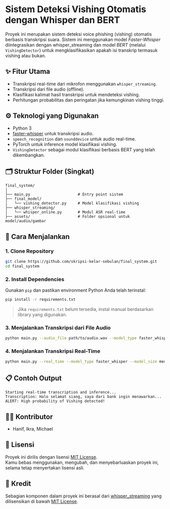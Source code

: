 # Sistem Deteksi Vishing Otomatis dengan Whisper dan BERT

Proyek ini merupakan sistem deteksi voice phishing (vishing) otomatis berbasis transkripsi suara. Sistem ini menggunakan model *Faster-Whisper* diintegrasikan dengan whisper_streaming dan model *BERT* (melalui `VishingDetector`) untuk mengklasifikasikan apakah isi transkrip termasuk vishing atau bukan.

## ✨ Fitur Utama

- Transkripsi real-time dari mikrofon menggunakan `whisper_streaming`.
- Transkripsi dari file audio (offline).
- Klasifikasi kalimat hasil transkripsi untuk mendeteksi vishing.
- Perhitungan probabilitas dan peringatan jika kemungkinan vishing tinggi.

## ⚙️ Teknologi yang Digunakan

- Python 3
- [faster-whisper](https://github.com/SYSTRAN/faster-whisper) untuk transkripsi audio.
- `speech_recognition` dan `sounddevice` untuk audio real-time.
- PyTorch untuk inference model klasifikasi vishing.
- `VishingDetector` sebagai modul klasifikasi berbasis BERT yang telah dikembangkan.

## 🗂️ Struktur Folder (Singkat)

```
final_system/
│
├── main.py                     # Entry point sistem
├── final_model/
│   └── vishing_detector.py     # Model klasifikasi vishing
├── whisper_streaming/
│   └── whisper_online.py       # Modul ASR real-time
├── assets/                     # Folder opsional untuk model/audio/gambar
```

## 🚀 Cara Menjalankan

### 1. Clone Repository

```bash
git clone https://github.com/skripsi-kelar-sebulan/final_system.git
cd final_system
```

### 2. Install Dependencies

Gunakan `pip` dan pastikan environment Python Anda telah terinstal:

```bash
pip install -r requirements.txt
```

> Jika `requirements.txt` belum tersedia, instal manual berdasarkan library yang digunakan.

### 3. Menjalankan Transkripsi dari File Audio

```bash
python main.py --audio_file path/to/audio.wav --model_type faster_whisper --model_size medium
```

### 4. Menjalankan Transkripsi Real-Time

```bash
python main.py --real_time --model_type faster_whisper --model_size medium
```

## 📋 Contoh Output

```
Starting real-time transcription and inference...
Transcription: Halo selamat siang, saya dari bank ingin menawarkan...
ALERT: High probability of Vishing detected!
```

## 👨‍💻 Kontributor

- Hanif, Ikra, Michael

## 📄 Lisensi

Proyek ini dirilis dengan lisensi [MIT License](LICENSE).  
Kamu bebas menggunakan, mengubah, dan menyebarluaskan proyek ini, selama tetap menyertakan lisensi asli.

## 🧾 Kredit

Sebagian komponen dalam proyek ini berasal dari [whisper_streaming](https://github.com/ufal/whisper_streaming) yang dilisensikan di bawah [MIT License](https://github.com/ufal/whisper_streaming/blob/main/LICENSE).

